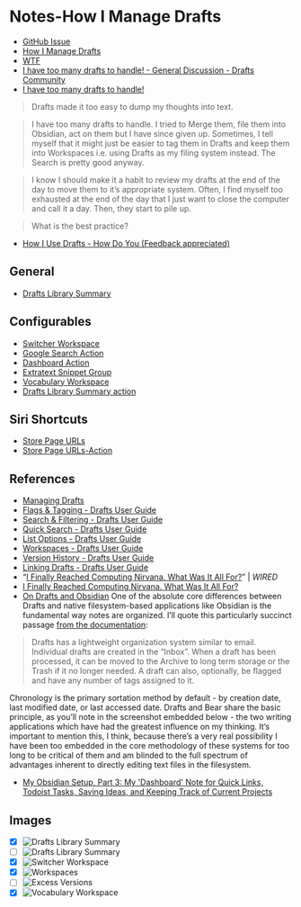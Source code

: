 # Notes-How I Manage Drafts
- [GitHub Issue](https://github.com/extratone/bilge/issues/317)
- [How I Manage Drafts](drafts://open?uuid=0BF34703-065D-4A2F-9F89-381A2348405E)
- [WTF](https://davidblue.wtf/drafts/939FF8C4-CB56-4A5F-99E9-D88E7162BE4E.html)
- [I have too many drafts to handle! - General Discussion - Drafts Community](https://forums.getdrafts.com/t/i-have-too-many-drafts-to-handle/12428/2)
- [I have too many drafts to handle!](drafts://open?uuid=B1E83A7F-9C31-4881-B608-FA1E12D3B17D)
> Drafts made it too easy to dump my thoughts into text.

> I have too many drafts to handle. I tried to Merge them, file them into Obsidian, act on them but I have since given up. Sometimes, I tell myself that it might just be easier to tag them in Drafts and keep them into Workspaces i.e. using Drafts as my filing system instead. The Search is pretty good anyway.

> I know I should make it a habit to review my drafts at the end of the day to move them to it’s appropriate system. Often, I find myself too exhausted at the end of the day that I just want to close the computer and call it a day. Then, they start to pile up. 

> What is the best practice?
- [How I Use Drafts - How Do You  (Feedback appreciated)](drafts://open?uuid=7DA86FDD-E1B7-4EA4-91B2-689B37E10E25)

## General 

- [Drafts Library Summary](https://davidblue.wtf/drafts/library/)

## Configurables 

- [Switcher Workspace](https://directory.getdrafts.com/g/1ue)
- [Google Search Action](https://directory.getdrafts.com/a/1yu)
- [Dashboard Action](https://directory.getdrafts.com/a/1yw)
- [Extratext Snippet Group](https://app.textexpander.com/public/14093096578d4f40eeea15649f5cefbb)
- [Vocabulary Workspace](https://directory.getdrafts.com/w/1zN)
- [Drafts Library Summary action](https://actions.getdrafts.com/a/12X)

## Siri Shortcuts

- [Store Page URLs](https://www.icloud.com/shortcuts/2da1c2aa12b24df1873a756b977e9ef5)
- [Store Page URLs-Action](https://directory.getdrafts.com/a/1yx)

## References

- [Managing Drafts](https://docs.getdrafts.com/drafts/)
- [Flags & Tagging - Drafts User Guide](https://docs.getdrafts.com/docs/drafts/tagging.html)
- [Search & Filtering - Drafts User Guide](https://docs.getdrafts.com/docs/drafts/filtering.html)
- [Quick Search - Drafts User Guide](https://docs.getdrafts.com/docs/drafts/quick-search.html)
- [List Options - Drafts User Guide](https://docs.getdrafts.com/docs/drafts/listoptions.html)
- [Workspaces - Drafts User Guide](https://docs.getdrafts.com/docs/drafts/workspaces.html)
- [Version History - Drafts User Guide](https://docs.getdrafts.com/docs/drafts/versionhistory.html)
- [Linking Drafts - Drafts User Guide](https://docs.getdrafts.com/docs/drafts/cross-linking.html)
- “[I Finally Reached Computing Nirvana. What Was It All For?](https://www.wired.com/story/i-finally-reached-computing-nirvana-what-was-it-all-for/)” | *WIRED*
- [I Finally Reached Computing Nirvana. What Was It All For?](drafts://open?uuid=4427754F-FFB9-4C27-A907-CE88CA6D7004)
- [On Drafts and Obsidian](drafts://open?uuid=56EED87E-678E-4248-8E94-31650615C69A)
One of the absolute core differences between Drafts and native filesystem-based applications like Obsidian is the fundamental way notes are organized. I’ll quote this particularly succinct passage [from the documentation](https://docs.getdrafts.com/drafts/):

> Drafts has a lightweight organization system similar to email. Individual drafts are created in the “Inbox”. When a draft has been processed, it can be moved to the Archive to long term storage or the Trash if it no longer needed. A draft can also, optionally, be flagged and have any number of tags assigned to it.

Chronology is the primary sortation method by default - by creation date, last modified date, or last accessed date. Drafts and Bear share the basic principle, as you’ll note in the screenshot embedded below - the two writing applications which have had the greatest influence on my thinking. It’s important to mention this, I think, because there’s a very real possibility I have been too embedded in the core methodology of these systems for too long to be critical of them and am blinded to the full spectrum of advantages inherent to directly editing text files in the filesystem.
- [My Obsidian Setup, Part 3: My 'Dashboard' Note for Quick Links, Todoist Tasks, Saving Ideas, and Keeping Track of Current Projects](https://club.macstories.net/posts/extension-284)

## Images

- [x] ![Drafts Library Summary](https://i.snap.as/aV8azEcA.image)
- [ ] ![Drafts Library Summary](https://user-images.githubusercontent.com/43663476/163240429-65a75405-3535-415f-a47b-4e68073c9089.png)
- [x] ![Switcher Workspace](https://i.snap.as/AKZ4458Q.png)
- [x] ![Workspaces](https://i.snap.as/pb8H9CCx.png)
- [ ] ![Excess Versions](https://i.snap.as/HasDT2p7.png)
- [x] ![Vocabulary Workspace](https://i.snap.as/3VLAXk96.png)